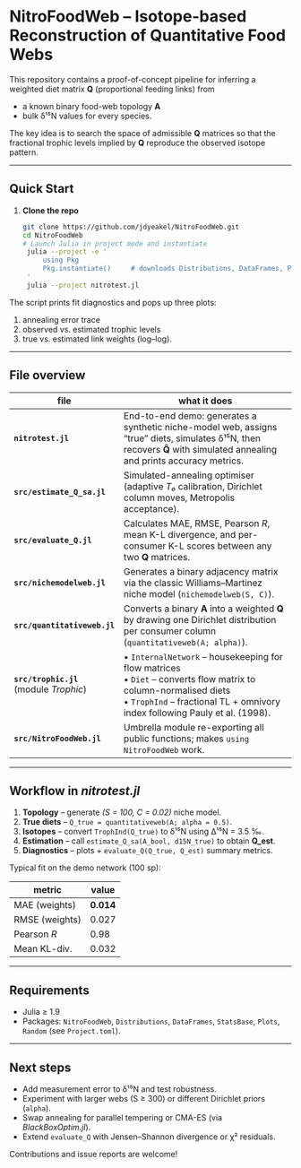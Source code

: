 # NitroFoodWeb – Isotope-based Reconstruction of Quantitative Food Webs

This repository contains a proof-of-concept pipeline for inferring a weighted
diet matrix **Q** (proportional feeding links) from

* a known binary food-web topology **A**  
* bulk δ¹⁵N values for every species.

The key idea is to search the space of admissible **Q** matrices so that the
fractional trophic levels implied by **Q** reproduce the observed isotope
pattern.

---

## Quick Start

1. **Clone the repo**

   ```bash
   git clone https://github.com/jdyeakel/NitroFoodWeb.git
   cd NitroFoodWeb
   # Launch Julia in project mode and instantiate
    julia --project -e '
        using Pkg
        Pkg.instantiate()     # downloads Distributions, DataFrames, Plots, …
    '
    julia --project nitrotest.jl
    ```


The script prints fit diagnostics and pops up three plots:

1. annealing error trace  
2. observed vs. estimated trophic levels  
3. true vs. estimated link weights (log–log).

---

## File overview

| file | what it does |
|------|--------------|
| **`nitrotest.jl`** | End-to-end demo: generates a synthetic niche-model web, assigns “true” diets, simulates δ¹⁵N, then recovers **Q̂** with simulated annealing and prints accuracy metrics. |
| **`src/estimate_Q_sa.jl`** | Simulated-annealing optimiser (adaptive *T₀* calibration, Dirichlet column moves, Metropolis acceptance). |
| **`src/evaluate_Q.jl`** | Calculates MAE, RMSE, Pearson *R*, mean K-L divergence, and per-consumer K-L scores between any two **Q** matrices. |
| **`src/nichemodelweb.jl`** | Generates a binary adjacency matrix via the classic Williams–Martinez niche model (`nichemodelweb(S, C)`). |
| **`src/quantitativeweb.jl`** | Converts a binary **A** into a weighted **Q** by drawing one Dirichlet distribution per consumer column (`quantitativeweb(A; alpha)`). |
| **`src/trophic.jl`** <br>(module *Trophic*) | • `InternalNetwork` – housekeeping for flow matrices <br>• `Diet` – converts flow matrix to column-normalised diets <br>• `TrophInd` – fractional TL + omnivory index following Pauly et al. (1998). |
| **`src/NitroFoodWeb.jl`** | Umbrella module re-exporting all public functions; makes `using NitroFoodWeb` work. |

---

## Workflow in *nitrotest.jl*

1. **Topology** – generate *(S = 100, C = 0.02)* niche model.  
2. **True diets** – `Q_true = quantitativeweb(A; alpha = 0.5)`.  
3. **Isotopes** – convert `TrophInd(Q_true)` to δ¹⁵N using Δ¹⁵N = 3.5 ‰.  
4. **Estimation** – call `estimate_Q_sa(A_bool, d15N_true)` to obtain **Q_est**.  
5. **Diagnostics** – plots + `evaluate_Q(Q_true, Q_est)` summary metrics.

Typical fit on the demo network (100 sp):

| metric | value |
|--------|-------|
| MAE (weights) | **0.014** |
| RMSE (weights)| 0.027 |
| Pearson *R*   | 0.98 |
| Mean KL-div.  | 0.032 |

---

## Requirements

* Julia ≥ 1.9  
* Packages: `NitroFoodWeb`, `Distributions`, `DataFrames`, `StatsBase`,
  `Plots`, `Random` (see `Project.toml`).

---

## Next steps

* Add measurement error to δ¹⁵N and test robustness.  
* Experiment with larger webs (S ≥ 300) or different Dirichlet priors (`alpha`).  
* Swap annealing for parallel tempering or CMA-ES (via *BlackBoxOptim.jl*).  
* Extend `evaluate_Q` with Jensen–Shannon divergence or χ² residuals.

Contributions and issue reports are welcome!  
